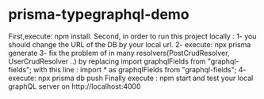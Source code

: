 # prisma-typegraphql-demo

First,execute: npm install.
Second, in order to run this project locally :
1- you should change the URL of the DB by your local url.
2- execute: npx prisma generate 
3- fix the problem of in many resolvers(PostCrudResolver, UserCrudResolver ..) by replacing import graphqlFields from "graphql-fields"; with this line : import * as graphqlFields from "graphql-fields";
4- execute: npx prisma db push
Finally execute : npm start and test your local graphQL server on http://localhost:4000

